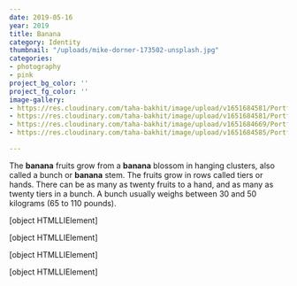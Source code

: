 ```yaml
---
date: 2019-05-16
year: 2019
title: Banana
category: Identity
thumbnail: "/uploads/mike-dorner-173502-unsplash.jpg"
categories:
- photography
- pink
project_bg_color: ''
project_fg_color: ''
image-gallery:
- https://res.cloudinary.com/taha-bakhit/image/upload/v1651684581/Portfolio/Streets%20of%20Helsinki/DSCF10496-27-02-22_aenegy.jpg
- https://res.cloudinary.com/taha-bakhit/image/upload/v1651684581/Portfolio/Streets%20of%20Helsinki/Gold200_18_-positive-2_svccqu.jpg
- https://res.cloudinary.com/taha-bakhit/image/upload/v1651684669/Portfolio/Streets%20of%20Helsinki/DSCF9119-2_qsgs7r.jpg
- https://res.cloudinary.com/taha-bakhit/image/upload/v1651684585/Portfolio/Streets%20of%20Helsinki/DSCF102141-12-04-22_1_utjhgo.jpg

---
```

The **banana** fruits grow from a **banana** blossom in hanging clusters, also called a bunch or **banana** stem. The fruits grow in rows called tiers or hands. There can be as many as twenty fruits to a hand, and as many as twenty tiers in a bunch. A bunch usually weighs between 30 and 50 kilograms (65 to 110 pounds).

\[object HTMLLIElement\]

\[object HTMLLIElement\]

\[object HTMLLIElement\]

\[object HTMLLIElement\]